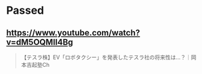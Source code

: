 # Passed

## https://www.youtube.com/watch?v=dM5OQMlI4Bg

> 【テスラ株】EV「ロボタクシー」を発表したテスラ社の将来性は…？｜岡本吉起塾Ch 
